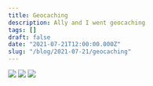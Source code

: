 ```yaml
---
title: Geocaching
description: Ally and I went geocaching
tags: []
draft: false 
date: "2021-07-21T12:00:00.000Z"
slug: "/blog/2021-07-21/geocaching"
---
```

![](96aab3c5-8ffa-483b-8fc2-1939e8242f0e.jpeg)
![](3f58eae3-7f24-4d57-9069-4f06092f5eee.jpeg)
![](1f7fcd2c-cc77-4162-9399-85382500fe65.jpeg)
